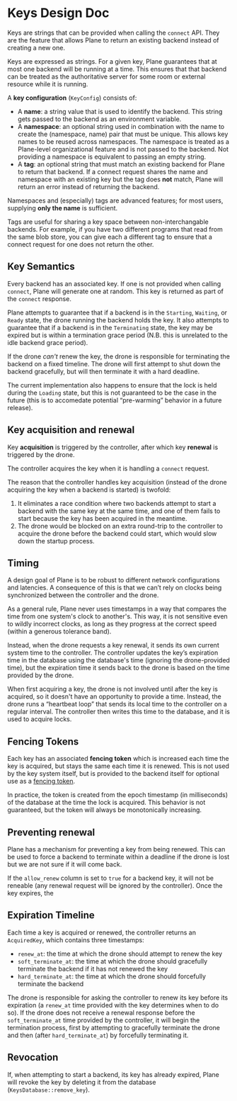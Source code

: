 # Keys Design Doc

Keys are strings that can be provided when calling the `connect` API. They are the feature that allows Plane to return an existing backend instead of creating a new one.

Keys are expressed as strings. For a given key, Plane guarantees that at most one backend will be running at a time. This ensures that that backend can be treated as the authoritative server for some room or external resource while it is running.

A **key configuration** (`KeyConfig`) consists of:
- A **name**: a string value that is used to identify the backend. This string gets passed to the backend as an environment variable.
- A **namespace**: an optional string used in combination with the name to create the (namespace, name) pair that must be unique. This allows key names to be reused across namespaces. The namespace is treated as a Plane-level organizational feature and is not passed to the backend. Not providing a namespace is equivalent to passing an empty string.
- A **tag**: an optional string that must match an existing backend for Plane to return that backend. If a connect request shares the name and namespace with an existing key but the tag does **not** match, Plane will return an error instead of returning the backend.

Namespaces and (especially) tags are advanced features; for most users, supplying **only the name** is sufficient.

Tags are useful for sharing a key space between non-interchangable backends. For example, if you have two different programs that read from the same blob store, you can give each a different tag to ensure that a connect request for one does not return the other.

## Key Semantics

Every backend has an associated key. If one is not provided when calling `connect`, Plane will generate one at random. This key is returned as part of the `connect` response.

Plane attempts to guarantee that if a backend is in the `Starting`, `Waiting`, or `Ready` state, the drone running the backend holds the key. It also attempts to guarantee that if a backend is in the `Terminating` state, the key may be expired but is within a termination grace period (N.B. this is unrelated to the idle backend grace period).

If the drone *can't* renew the key, the drone is responsible for terminating the backend on a fixed timeline. The drone will first attempt to shut down the backend gracefully, but will then terminate it with a hard deadline.

The current implementation also happens to ensure that the lock is held during the `Loading` state, but this is not guaranteed to be the case in the future (this is to accomedate potential “pre-warming” behavior in a future release).

## Key acquisition and renewal

Key **acquisition** is triggered by the controller, after which key **renewal** is triggered by the drone.

The controller acquires the key when it is handling a `connect` request.

The reason that the controller handles key acquisition (instead of the drone acquiring the key when a backend is started) is twofold:
1. It eliminates a race condition where two backends attempt to start a backend with the same key at the same time, and one of them fails to start because the key has been acquired in the meantime.
2. The drone would be blocked on an extra round-trip to the controller to acquire the drone before the backend could start, which would slow down the startup process.

## Timing

A design goal of Plane is to be robust to different network configurations and latencies. A consequence of this is that we can’t rely on clocks being synchronized between the controller and the drone.

As a general rule, Plane never uses timestamps in a way that compares the time from one system's clock to another's. This way, it is not sensitive even to wildly incorrect clocks, as long as they progress at the correct speed (within a generous tolerance band).

Instead, when the drone requests a key renewal, it sends its own current system time to the controller. The controller updates the key’s expiration time in the database using the database's time (ignoring the drone-provided time), but the expiration time it sends back to the drone is based on the time provided by the drone.

When first acquiring a key, the drone is not involved until after the key is acquired, so it doesn't have an opportunity to provide a time. Instead, the drone runs a “heartbeat loop” that sends its local time to the controller on a regular interval. The controller then writes this time to the database, and it is used to acquire locks.

## Fencing Tokens

Each key has an associated **fencing token** which is increased each time the key is acquired, but stays the same each time it is renewed. This is not used by the key system itself, but is provided to the backend itself for optional use as a [fencing token](https://martin.kleppmann.com/2016/02/08/how-to-do-distributed-locking.html).

In practice, the token is created from the epoch timestamp (in milliseconds) of the database at the time the lock is acquired. This behavior is not guaranteed, but the token will always be monotonically increasing.

## Preventing renewal

Plane has a mechanism for preventing a key from being renewed. This can be used to force a backend to terminate within a deadline if the drone is lost but we are not sure if it will come back.

If the `allow_renew` column is set to `true` for a backend key, it will not be reneable (any renewal request will be ignored by the controller). Once the key expires, the 

## Expiration Timeline

Each time a key is acquired or renewed, the controller returns an `AcquiredKey`, which contains three timestamps:
- `renew_at`: the time at which the drone should attempt to renew the key
- `soft_terminate_at`: the time at which the drone should gracefully terminate the backend if it has not renewed the key
- `hard_terminate_at`: the time at which the drone should forcefully terminate the backend

The drone is responsible for asking the controller to renew its key before its expiration (a `renew_at` time provided with the key determines when to do so). If the drone does not receive a renewal response before the `soft_terminate_at` time provided by the controller, it will begin the termination process, first by attempting to gracefully terminate the drone and then (after `hard_terminate_at`) by forcefully terminating it.

## Revocation

If, when attempting to start a backend, its key has already expired, Plane will revoke the key by deleting it from the database (`KeysDatabase::remove_key`).
